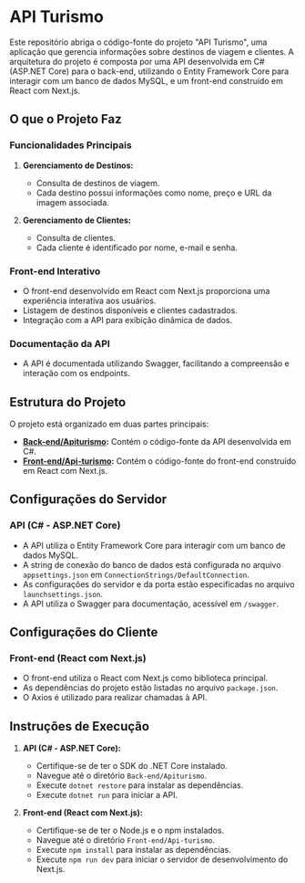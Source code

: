 # API Turismo 

Este repositório abriga o código-fonte do projeto "API Turismo", uma aplicação que gerencia informações sobre destinos de viagem e clientes. A arquitetura do projeto é composta por uma API desenvolvida em C# (ASP.NET Core) para o back-end, utilizando o Entity Framework Core para interagir com um banco de dados MySQL, e um front-end construído em React com Next.js.

## O que o Projeto Faz

### Funcionalidades Principais

1. **Gerenciamento de Destinos:**
   - Consulta de destinos de viagem.
   - Cada destino possui informações como nome, preço e URL da imagem associada.

2. **Gerenciamento de Clientes:**
   - Consulta de clientes.
   - Cada cliente é identificado por nome, e-mail e senha.

### Front-end Interativo

- O front-end desenvolvido em React com Next.js proporciona uma experiência interativa aos usuários.
- Listagem de destinos disponíveis e clientes cadastrados.
- Integração com a API para exibição dinâmica de dados.

### Documentação da API

- A API é documentada utilizando Swagger, facilitando a compreensão e interação com os endpoints.

## Estrutura do Projeto

O projeto está organizado em duas partes principais:

- **[Back-end/Apiturismo](./Back-end/Apiturismo):** Contém o código-fonte da API desenvolvida em C#.
- **[Front-end/Api-turismo](./Front-end/Api-turismo):** Contém o código-fonte do front-end construído em React com Next.js.

## Configurações do Servidor

### API (C# - ASP.NET Core)

- A API utiliza o Entity Framework Core para interagir com um banco de dados MySQL.
- A string de conexão do banco de dados está configurada no arquivo `appsettings.json` em `ConnectionStrings/DefaultConnection`.
- As configurações do servidor e da porta estão especificadas no arquivo `launchsettings.json`.
- A API utiliza o Swagger para documentação, acessível em `/swagger`.

## Configurações do Cliente

### Front-end (React com Next.js)

- O front-end utiliza o React com Next.js como biblioteca principal.
- As dependências do projeto estão listadas no arquivo `package.json`.
- O Axios é utilizado para realizar chamadas à API.

## Instruções de Execução

1. **API (C# - ASP.NET Core):**

   - Certifique-se de ter o SDK do .NET Core instalado.
   - Navegue até o diretório `Back-end/Apiturismo`.
   - Execute `dotnet restore` para instalar as dependências.
   - Execute `dotnet run` para iniciar a API.

2. **Front-end (React com Next.js):**

   - Certifique-se de ter o Node.js e o npm instalados.
   - Navegue até o diretório `Front-end/Api-turismo`.
   - Execute `npm install` para instalar as dependências.
   - Execute `npm run dev` para iniciar o servidor de desenvolvimento do Next.js.
